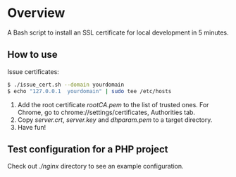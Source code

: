 # Overview
A Bash script to install an SSL certificate for local development in 5 minutes.

## How to use
Issue certificates:
```bash
$ ./issue_cert.sh --domain yourdomain
$ echo "127.0.0.1  yourdomain" | sudo tee /etc/hosts
```

1. Add the root certificate *rootCA.pem* to the list of trusted ones. For Chrome, go to chrome://settings/certificates, Authorities tab.
2. Copy *server.crt*, *server.key* and *dhparam.pem* to a target directory.
3. Have fun!

## Test configuration for a PHP project

Check out *./nginx* directory to see an example configuration.
